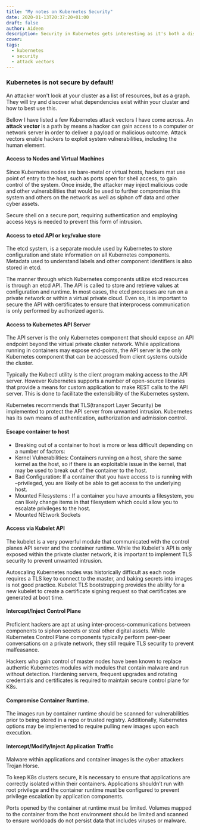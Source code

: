 ```yaml
---
title: "My notes on Kubernetes Security"
date: 2020-01-13T20:37:20+01:00
draft: false
author: Aideen
description: Security in Kubernetes gets interesting as it's both a distributed system and API-based platform - meaning different attack surfaces. Here is an overview of some basic attack vectors in Kubernetes.
cover:
tags:
  - kubernetes
  - security
  - attack vectors
---
```


### Kubernetes is not secure by default!

An attacker won't look at your cluster as a list of resources, but as a graph. They will try and discover what dependencies exist within your cluster and how to best use this.

Bellow I have listed a few Kubernetes attack vectors I have come across. An **attack vector** is a path by means a hacker can gain access to a computer or network server in order to deliver a payload or malicious outcome. Attack vectors enable hackers to exploit system vulnerabilities, including the human element.

#### Access to Nodes and Virtual Machines

Since Kubernetes nodes are bare-metal or virtual hosts, hackers mat use point of entry to the host, such as ports open for shell access, to gain control of the system. Once inside, the attacker may inject malicious code and other vulnerabilities that would be used to further compromise this system and others on the network as well as siphon off data and other cyber assets.

Secure shell on a secure port, requiring authentication and employing access keys is needed to prevent this form of intrusion.

#### Access to etcd API or key/value store

The etcd system, is a separate module used by Kubernetes to store configuration and state information on all Kubernetes components. Metadata used to understand labels and other component identifiers is also stored in etcd.

The manner through which Kubernetes components utilize etcd resources is through an etcd API. The API is called to store and retrieve values at configuration and runtime. In most cases, the etcd processes are run on a private network or within a virtual private cloud. Even so, it is important to secure the API with certificates to ensure that interprocess communication is only performed by authorized agents.

#### Access to Kubernetes API Server

The API server is the only Kubernetes component that should expose an API endpoint beyond the virtual private cluster network. While applications running in containers may expose end-points, the API server is the only Kubernetes component that can be accessed from client systems outside the cluster.

Typically the Kubectl utility is the client program making access to the API server. However Kubernetes supports a number of open-source libraries that provide a means for custom application to make REST calls to the API server. This is done to facilitate the extensibility of the Kubernetes system.

Kubernetes recommends that TLS(transport Layer Security) be implemented to protect the API server from unwanted intrusion. Kubernetes has its own means of authentication, authorization and admission control.

#### Escape container to host

- Breaking out of a container to host is more or less difficult depending on a number of factors:
- Kernel Vulnerabilities: Containers running on a host, share the same kernel as the host, so if there is an exploitable issue in the kernel, that may be used to break out of the container to the host.
- Bad Configuration: If a container that you have access to is running with –privileged, you are likely ot be able to get access to the underlying host.
- Mounted Filesystems : If a container you have amounts a filesystem, you can likely change items in that filesystem which could allow you to escalate privileges to the host.
- Mounted NEtwork Sockets

#### Access via Kubelet API

The kubelet is a very powerful module that communicated with the control planes API server and the container runtime. While the Kubelet's API is only exposed within the private cluster network, it is important to implement TLS security to prevent unwanted intrusion.

Autoscaling Kubernetes nodes was historically difficult as each node requires a TLS key to connect to the master, and baking secrets into images is not good practice. Kubelet TLS bootstrapping provides the ability for a new kubelet to create a certificate signing request so that certificates are generated at boot time.

#### Intercept/Inject Control Plane

Proficient hackers are apt at using inter-process-communications between components to siphon secrets or steal other digital assets.
While Kubernetes Control Plane components typically perform peer-peer conversations on a private network, they still require TLS security to prevent malfeasance.

Hackers who gain control of master nodes have been known to replace authentic Kubernetes modules with modules that contain malware and run without detection. Hardening servers, frequent upgrades and rotating credentials and certificates is required to maintain secure control plane for K8s.

#### Compromise Container Runtime.

The images run by container runtime should be scanned for vulnerabilities prior to being stored in a repo or trusted registry. Additionally, Kubernetes options may be implemented to require pulling new images upon each execution.

#### Intercept/Modify/Inject Application Traffic

Malware within applications and container images is the cyber attackers Trojan Horse.

To keep K8s clusters secure, it is necessary to ensure that applications are correctly isolated within their containers. Applications shouldn’t run with root privilege and the container runtime must be configured to prevent privilege escalation by application components.

Ports opened by the container at runtime must be limited. Volumes mapped to the container from the host environment should be limited and scanned to ensure workloads do not persist data that includes viruses or malware.
